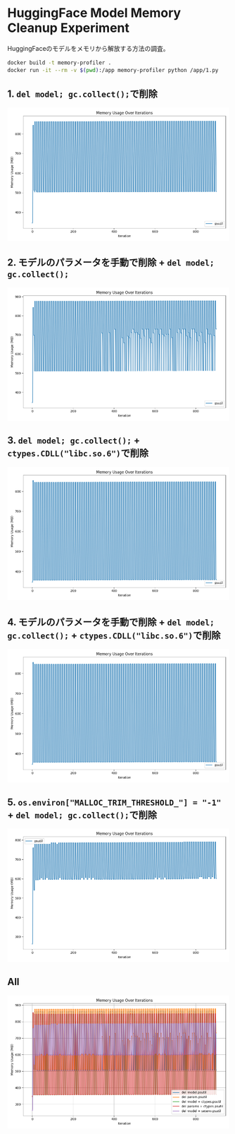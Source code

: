 # HuggingFace Model Memory Cleanup Experiment

HuggingFaceのモデルをメモリから解放する方法の調査。

```bash
docker build -t memory-profiler .
docker run -it --rm -v $(pwd):/app memory-profiler python /app/1.py
```

## 1. `del model; gc.collect();`で削除

![1](figs/2048m/memory_usage_1.png)

## 2. モデルのパラメータを手動で削除 + `del model; gc.collect();`

![2](figs/2048m/memory_usage_2.png)

## 3. `del model; gc.collect();` + `ctypes.CDLL("libc.so.6")`で削除

![3](figs/2048m/memory_usage_3.png)

## 4. モデルのパラメータを手動で削除 + `del model; gc.collect();` + `ctypes.CDLL("libc.so.6")`で削除

![4](figs/2048m/memory_usage_4.png)

## 5. `os.environ["MALLOC_TRIM_THRESHOLD_"] = "-1"` + `del model; gc.collect();`で削除

![5](figs/2048m/memory_usage_5.png)

## All

![all](figs/2048m/memory_usage_all.png)
